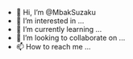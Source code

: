 - 👋 Hi, I’m @MbakSuzaku
- 👀 I’m interested in ...
- 🌱 I’m currently learning ...
- 💞️ I’m looking to collaborate on ...
- 📫 How to reach me ...

<!---
MbakSuzaku/MbakSuzaku is a ✨ special ✨ repository because its `README.md` (this file) appears on your GitHub profile.
You can click the Preview link to take a look at your changes.
--->
